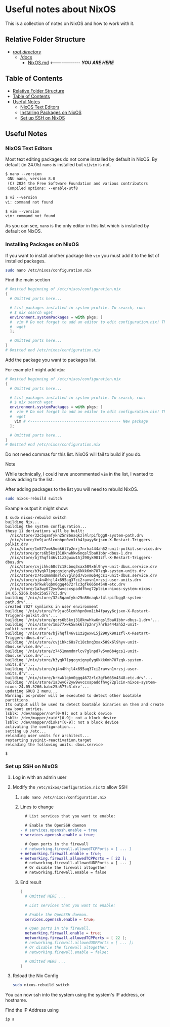 # Useful notes about NixOS

This is a collection of notes on NixOS and how to work with it.

## Relative Folder Structure

- [*root directory*](../README.md)
  - [/docs](./README.md)
    - [NixOS.md](Nixos.md) <------------ ***YOU ARE HERE***

## Table of Contents

- [Relative Folder Structure](#relative-folder-structure)
- [Table of Contents](#table-of-contents)
- [Useful Notes](#useful-notes)
  - [NixOS Text Editors](#nixos-text-editors)
  - [Installing Packages on NixOS](#installing-packages-on-nixos)
  - [Set up SSH on NixOS](#set-up-ssh-on-nixos)

## Useful Notes

### NixOS Text Editors

Most text editing packages do not come installed by default in NixOS.
By default (in 24.05) `nano` is installed but `vi`/`vim` is not.

```txt
$ nano --version
 GNU nano, version 8.0
 (C) 2024 the Free Software Foundation and various contributors
 Compiled options: --enable-utf8

$ vi --version
vi: command not found

$ vim --version
vim: command not found
```

As you can see, `nano` is the only editor in this list which is installed by default on NixOS.

### Installing Packages on NixOS

If you want to install another package like `vim` you must add it to the list of installed packages.

```bash
sudo nano /etc/nixos/configuration.nix
```

Find the main section

```nix
# Omitted beginning of /etc/nixos/configuration.nix
{
  # Omitted parts here...

  # List packages installed in system profile. To search, run:
  # $ nix search wget
  environment.systemPackages = with pkgs; [
  #  vim # Do not forget to add an editor to edit configuration.nix! The Nano editor is also installed by default.
  #  wget
  ];

  # Omitted parts here...
}
# Omitted end /etc/nixos/configuration.nix
```

Add the package you want to packages list.

For example I might add `vim`:

```nix
# Omitted beginning of /etc/nixos/configuration.nix
{
  # Omitted parts here...

  # List packages installed in system profile. To search, run:
  # $ nix search wget
  environment.systemPackages = with pkgs; [
  #  vim # Do not forget to add an editor to edit configuration.nix! The Nano editor is also installed by default.
  #  wget
    vim # <---------------------------------------- New package
  ];

  # Omitted parts here...
}
# Omitted end /etc/nixos/configuration.nix
```

Do not need commas for this list. NixOS will fail to build if you do.

> [!NOTE]
> While technically, I could have uncommented `vim` in the list, I wanted to show adding to the list.

After adding packages to the list you will need to rebuild NixOS.

```bash
sudo nixos-rebuild switch
```

Example output it might show:

```text
$ sudo nixos-rebuild switch
building Nix...
building the system configuration...
these 11 derivations will be built:
  /nix/store/32c5qamfykn25n86naqkzl4lrpifbgg8-system-path.drv
  /nix/store/fn9jac6lcmhhpn0vm1ih4fpayy6cjsxn-X-Restart-Triggers-polkit.drv
  /nix/store/1m577xwk5wak6l7p2nrj7nrha444ah52-unit-polkit.service.drv
  /nix/store/gcrs6b5kxj318knwhkw6ngsl5ba01bbr-dbus-1.drv
  /nix/store/bj7hqfl46v11z2gwxw15j290yk901zfl-X-Restart-Triggers-dbus.drv
  /nix/store/cvjihkc68s7c18cbnq3xax589x6l9hyv-unit-dbus.service.drv
  /nix/store/b3yqk71pgcgnigny6yg6kkk6mh787zqk-system-units.drv
  /nix/store/z7451mmmdmrlcv7glnpd7v5vm6b4gcs1-unit-dbus.service.drv
  /nix/store/nj4n4hhjl4x695aq37ci2ravvn1vrzsj-user-units.drv
  /nix/store/brkwklqbm0ggq4672rlc3gfk665m4548-etc.drv
  /nix/store/1a3wy672yw9wvccxspaddfhvg72plcin-nixos-system-nixos-24.05.5266.babc25a577c3.drv
building '/nix/store/32c5qamfykn25n86naqkzl4lrpifbgg8-system-path.drv'...
created 7027 symlinks in user environment
building '/nix/store/fn9jac6lcmhhpn0vm1ih4fpayy6cjsxn-X-Restart-Triggers-polkit.drv'...
building '/nix/store/gcrs6b5kxj318knwhkw6ngsl5ba01bbr-dbus-1.drv'...
building '/nix/store/1m577xwk5wak6l7p2nrj7nrha444ah52-unit-polkit.service.drv'...
building '/nix/store/bj7hqfl46v11z2gwxw15j290yk901zfl-X-Restart-Triggers-dbus.drv'...
building '/nix/store/cvjihkc68s7c18cbnq3xax589x6l9hyv-unit-dbus.service.drv'...
building '/nix/store/z7451mmmdmrlcv7glnpd7v5vm6b4gcs1-unit-dbus.service.drv'...
building '/nix/store/b3yqk71pgcgnigny6yg6kkk6mh787zqk-system-units.drv'...
building '/nix/store/nj4n4hhjl4x695aq37ci2ravvn1vrzsj-user-units.drv'...
building '/nix/store/brkwklqbm0ggq4672rlc3gfk665m4548-etc.drv'...
building '/nix/store/1a3wy672yw9wvccxspaddfhvg72plcin-nixos-system-nixos-24.05.5266.babc25a577c3.drv'...
updating GRUB 2 menu...
Warning: os-prober will be executed to detect other bootable partitions.
Its output will be used to detect bootable binaries on them and create new boot entries.
lsblk: /dev/mapper/no*[0-9]: not a block device
lsblk: /dev/mapper/raid*[0-9]: not a block device
lsblk: /dev/mapper/disks*[0-9]: not a block device
activating the configuration...
setting up /etc...
reloading user units for architect...
restarting sysinit-reactivation.target
reloading the following units: dbus.service

$
```

### Set up SSH on NixOS

1. Log in with an admin user
2. Modify the `/etc/nixos/configuration.nix` to allow SSH
    1. `sudo nano /etc/nixos/configuration.nix`
    2. Lines to change

        ```diff
          # List services that you want to enable:

          # Enable the OpenSSH daemon
        - # services.openssh.enable = true
        + services.openssh.enable = true;

          # Open ports in the firewall
        - # networking.firewall.allowedTCPPorts = [ ... ]
        + networking.firewall.enable = true;
        + networking.firewall.allowedTCPPorts = [ 22 ];
          # networking.firewall.allowedUDPPorts = [ ... ]
          # Or disable the firewall altogether
          # networking.firewall.enable = false
        ```

    3. End result

        ```nix
        {
          # Omitted HERE ...

          # List services that you want to enable:

          # Enable the OpenSSH daemon.
          services.openssh.enable = true;

          # Open ports in the firewall.
          networking.firewall.enable = true;
          networking.firewall.allowedTCPPorts = [ 22 ];
          # networking.firewall.allowedUDPPorts = [ ... ];
          # Or disable the firewall altogether.
          # networking.firewall.enable = false;

          # Omitted HERE ...
        }
        ```

3. Reload the Nix Config

    ```bash
    sudo nixos-rebuild switch
    ```

You can now ssh into the system using the system's IP address, or hostname.

Find the IP Address using

```bash
ip a
```
